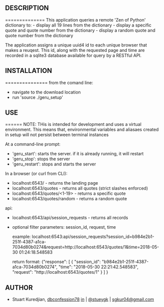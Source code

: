 ## DESCRIPTION
==============
This application queries a remote 'Zen of Python' dictionary to:
	 - display all 19 lines from the dictionary
	 - display a specific quote and quote number from the dictionary
	 - display a random quote and quote number from the dictionary

The application assigns a unique uuid4 id to each unique browser that makes a reuqest. This id, along with the requested page and time are recorded in a sqlite3 database available for query by a RESTful API.

## INSTALLATION
===============
from the comand line:
- navigate to the download location
- run 'source ./geru_setup'

## USE
======
NOTE: THis is intended for development and uses a virtual environment. This means that, environmental variables and aliasaes created in setup will not persist between terminal instances

At a command-line prompt:
   * 'geru_start': starts the server. if it is already running, it will restart
   * 'geru_stop': stops the server
   * 'geru_restart': stops and starts the server

In a browser (or curl from CLI):
   * localhost:6543/ - returns the landing page
   * localhost:6543/quotes - returns all quotes (strict slashes enforced)
   * localhost:6543/quotes/<1-19> - returns a specific quote
   * localhost:6543/quotes/random - returns a random quote

api:
  * localhost:6543/api/session_requests - returns all records
  * optional filter parameters: session_id, request, time

  	example:
		localhost:6543:api/session_requests?session_id=b984e2b1-251f-4387-a1ca-7034d80b0274&request=http://localhost:6543/quotes/1&time=2018-05-30 01:24:18.548583

	return format:
	{"response": [
	                 {
					     "session_id": "b984e2b1-251f-4387-a1ca-7034d80b0274",
                         "time": "2018-05-30 22:21:42.548583",
                         "request": "http://localhost:6543/quotes/1"
                      }
                 ]
	}

## AUTHOR
* Stuart Kuredjian, [dbconfession78](https://www.github.com/dbconfession78) [in](linkedin.com/in/stuart-kuredjian) | [@stueygk](https://twitter.com/stueygk) | [sgkur04@gmail.com](sgkur04@gmail.com)